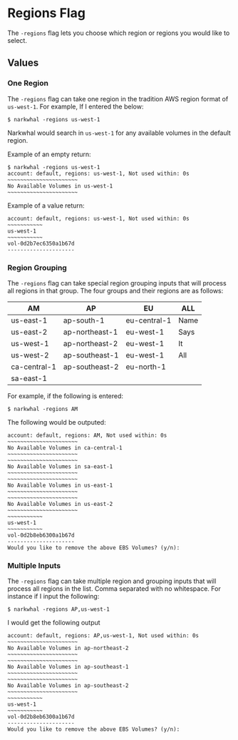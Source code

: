 # Regions Flag

The `-regions` flag lets you choose which region or regions you would like to select. 

## Values

### One Region

The `-regions` flag can take one region in the tradition AWS region format of `us-west-1`. For example, If I entered the below:

```
$ narkwhal -regions us-west-1
```

Narkwhal would search in `us-west-1` for any available volumes in the default region.

Example of an empty return:

```
$ narkwhal -regions us-west-1
account: default, regions: us-west-1, Not used within: 0s
~~~~~~~~~~~~~~~~~~~~~~
No Available Volumes in us-west-1
~~~~~~~~~~~~~~~~~~~~~~
```

Example of a value return:

```
account: default, regions: us-west-1, Not used within: 0s
~~~~~~~~~~~
us-west-1
~~~~~~~~~~~
vol-0d2b7ec6350a1b67d
---------------------
```

### Region Grouping

The `-regions` flag can take special region grouping inputs that will process all regions in that group. The four groups and their regions are as follows:

| AM           | AP              | EU            | ALL  |
|--------------|-----------------|---------------|------|
| us-east-1    | ap-south-1      | eu-central-1  | Name |
| us-east-2    | ap-northeast-1  | eu-west-1     | Says |
| us-west-1    | ap-northeast-2  | eu-west-1     | It   |
| us-west-2    | ap-southeast-1  | eu-west-1     | All  |
| ca-central-1 | ap-southeast-2  | eu-north-1    |      |
| sa-east-1    |                 |               |      |

For example, if the following is entered:

```
$ narkwhal -regions AM
```

The following would be outputed:

```     
account: default, regions: AM, Not used within: 0s
~~~~~~~~~~~~~~~~~~~~~~
No Available Volumes in ca-central-1
~~~~~~~~~~~~~~~~~~~~~~
~~~~~~~~~~~~~~~~~~~~~~
No Available Volumes in sa-east-1
~~~~~~~~~~~~~~~~~~~~~~
~~~~~~~~~~~~~~~~~~~~~~
No Available Volumes in us-east-1
~~~~~~~~~~~~~~~~~~~~~~
~~~~~~~~~~~~~~~~~~~~~~
No Available Volumes in us-east-2
~~~~~~~~~~~~~~~~~~~~~~
~~~~~~~~~~~
us-west-1
~~~~~~~~~~~
vol-0d2b8eb6300a1b67d
---------------------
Would you like to remove the above EBS Volumes? (y/n):
```

### Multiple Inputs

The `-regions` flag can take multiple region and grouping inputs that will process all regions in the list. Comma separated with no whitespace. For instance if I input the following:

```
$ narkwhal -regions AP,us-west-1 
```

I would get the following output

```
account: default, regions: AP,us-west-1, Not used within: 0s
~~~~~~~~~~~~~~~~~~~~~~
No Available Volumes in ap-northeast-2
~~~~~~~~~~~~~~~~~~~~~~
~~~~~~~~~~~~~~~~~~~~~~
No Available Volumes in ap-southeast-1
~~~~~~~~~~~~~~~~~~~~~~
~~~~~~~~~~~~~~~~~~~~~~
No Available Volumes in ap-southeast-2
~~~~~~~~~~~~~~~~~~~~~~
~~~~~~~~~~~
us-west-1
~~~~~~~~~~~
vol-0d2b8eb6300a1b67d
---------------------
Would you like to remove the above EBS Volumes? (y/n): 
```
